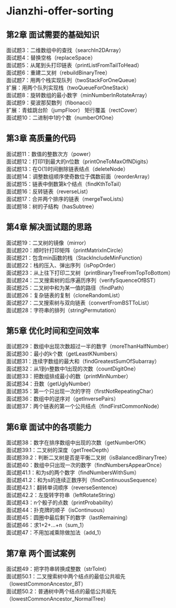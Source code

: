 # Jianzhi-offer-sorting
## 第2章 面试需要的基础知识  
面试题3：二维数组中的查找（searchIn2DArray）  
面试题4：替换空格（replaceSpace）  
面试题5：从尾到头打印链表（printListFromTailToHead）  
面试题6：重建二叉树（rebuildBinaryTree）  
面试题7：用两个栈实现队列（twoStackForOneQueue）  
扩展：用两个队列实现栈（twoQueueForOneStack）  
面试题8：旋转数组的最小数字（minNumberInRotateArray）  
面试题9：斐波那契数列（fibonacci）  
扩展：青蛙跳台阶（jumpFloor） 矩行覆盖（rectCover）  
面试题10：二进制中1的个数（numberOfOne） 

## 第3章 高质量的代码
面试题11：数值的整数次方（power）  
面试题12：打印1到最大的n位数（printOneToMaxOfNDigits）  
面试题13：在O(1)时间删除链表结点（deleteNode）  
面试题14：调整数组顺序使奇数位于偶数前面（reorderArray）  
面试题15：链表中倒数第k个结点（findKthToTail）  
面试题16：反转链表（reverseList）  
面试题17：合并两个排序的链表（mergeTwoLists）  
面试题18：树的子结构（hasSubtree）  

## 第4章 解决面试题的思路  
面试题19：二叉树的镜像（mirror）  
面试题20：顺时针打印矩阵（printMatrixInCircle）  
面试题21：包含min函数的栈（StackIncludeMinFunction）  
面试题22：栈的压入、弹出序列（isPopOrder）  
面试题23：从上往下打印二叉树（printBinaryTreeFromTopToBottom）  
面试题24：二叉搜索树的后序遍历序列（verifySquenceOfBST）  
面试题25：二叉树中和为某一值的路径（findPath）  
面试题26：复杂链表的复制（cloneRandomList）  
面试题27：二叉搜索树与双向链表（convertFromBSTToList）  
面试题28：字符串的排列（stringPermutation）  

## 第5章 优化时间和空间效率  
面试题29：数组中出现次数超过一半的数字（moreThanHalfNumber）  
面试题30：最小的k个数（getLeastKNumbers）  
面试题31：连续字数组的最大和（findGreatestSumOfSubarray）  
面试题32：从1到n整数中1出现的次数（countDigitOne）  
面试题33：把数组排成最小的数（printMinNumber）  
面试题34：丑数（getUglyNumber）  
面试题35：第一个只出现一次的字符（firstNotRepeatingChar）  
面试题36：数组中的逆序对（getInversePairs）  
面试题37：两个链表的第一个公共结点（findFirstCommonNode）  

## 第6章 面试中的各项能力
面试题38：数字在排序数组中出现的次数（getNumberOfK）  
面试题39.1：二叉树的深度（getTreeDepth）  
面试题39.2：判断二叉树是否是平衡二叉树（isBalancedBinaryTree）  
面试题40：数组中只出现一次的数字（findNumbersAppearOnce）  
面试题41.1：和为s的两个数字（findNumbersWithSum）  
面试题41.2：和为s的连续正数序列（findContinuousSequence）  
面试题42.1：翻转单词顺序（reverseSentence）  
面试题42.2：左旋转字符串（leftRotateString）  
面试题43：n个骰子的点数（printProbability）  
面试题44：扑克牌的顺子（isContinuous）  
面试题45：圆圈中最后剩下的数字（lastRemaining）  
面试题46：求1+2+…+n（sum_1）  
面试题47：不用加减乘除做加法（add_1）  

## 第7章 两个面试案例  
面试题49：把字符串转换成整数（strToInt）  
面试题50.1：二叉搜索树中两个结点的最低公共祖先（lowestCommonAncestor_BT）  
面试题50.2：普通树中两个结点的最低公共祖先（lowestCommonAncestor_NormalTree）  
